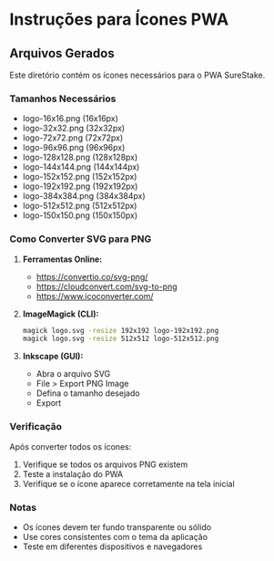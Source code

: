 # Instruções para Ícones PWA

## Arquivos Gerados

Este diretório contém os ícones necessários para o PWA SureStake.

### Tamanhos Necessários

- logo-16x16.png (16x16px)
- logo-32x32.png (32x32px)
- logo-72x72.png (72x72px)
- logo-96x96.png (96x96px)
- logo-128x128.png (128x128px)
- logo-144x144.png (144x144px)
- logo-152x152.png (152x152px)
- logo-192x192.png (192x192px)
- logo-384x384.png (384x384px)
- logo-512x512.png (512x512px)
- logo-150x150.png (150x150px)

### Como Converter SVG para PNG

1. **Ferramentas Online:**
   - https://convertio.co/svg-png/
   - https://cloudconvert.com/svg-to-png
   - https://www.icoconverter.com/

2. **ImageMagick (CLI):**
   ```bash
   magick logo.svg -resize 192x192 logo-192x192.png
   magick logo.svg -resize 512x512 logo-512x512.png
   ```

3. **Inkscape (GUI):**
   - Abra o arquivo SVG
   - File > Export PNG Image
   - Defina o tamanho desejado
   - Export

### Verificação

Após converter todos os ícones:
1. Verifique se todos os arquivos PNG existem
2. Teste a instalação do PWA
3. Verifique se o ícone aparece corretamente na tela inicial

### Notas

- Os ícones devem ter fundo transparente ou sólido
- Use cores consistentes com o tema da aplicação
- Teste em diferentes dispositivos e navegadores
